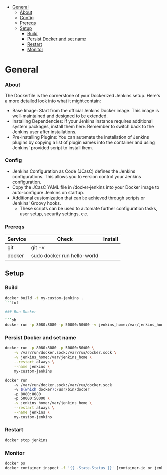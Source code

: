 

- [General](#general)
    - [About](#about)
    - [Config](#config)
    - [Prereqs](#prereqs)
  - [Setup](#setup)
    - [Build](#build)
    - [Persist Docker and set name](#persist-docker-and-set-name)
    - [Restart](#restart)
    - [Monitor](#monitor)

# General

### About

The Dockerfile is the cornerstone of your Dockerized Jenkins setup. Here's a more detailed look into what it might contain:

- Base Image: Start from the official Jenkins Docker image. This image is well-maintained and designed to be extended.
- Installing Dependencies: If your Jenkins instance requires additional system packages, install them here. Remember to switch back to the Jenkins user after installations.
- Pre-installing Plugins: You can automate the installation of Jenkins plugins by copying a list of plugin names into the container and using Jenkins' provided script to install them.

### Config

- Jenkins Configuration as Code (JCasC) defines the Jenkins configurations. This allows you to version control your Jenkins configuration.
- Copy the JCasC YAML file in /docker-jenkins into your Docker image to auto-configure Jenkins on startup.
- Additional customization that can be achieved through scripts or Jenkins' Groovy hooks.
    - These scripts can be used to automate further configuration tasks, user setup, security settings, etc.

### Prereqs

| Service | Check                       | Install |
| ------- | --------------------------- | ------- |
| git     | git -v                      |         |
| docker  | sudo docker run hello-world |         |



## Setup

### Build

```sh
docker build -t my-custom-jenkins .
```fof

### Run Docker

```sh
docker run -p 8080:8080 -p 50000:50000 -v jenkins_home:/var/jenkins_home my-custom-jenkins
```

### Persist Docker and set name

```sh
docker run -p 8080:8080 -p 50000:50000 \
    -v /var/run/docker.sock:/var/run/docker.sock \
    -v jenkins_home:/var/jenkins_home \
    --restart always \
    --name jenkins \
    my-custom-jenkins
```

```sh
docker run 
    -v /var/run/docker.sock:/var/run/docker.sock 
    -v $(which docker):/usr/bin/docker 
    -p 8080:8080 
    -p 50000:50000 \
    -v jenkins_home:/var/jenkins_home \
    --restart always \
    --name jenkins \
    my-custom-jenkins
```

### Restart

```sh
docker stop jenkins
```

### Monitor

```sh
docker ps
docker container inspect -f '{{ .State.Status }}' [container-id or jenkins]
```